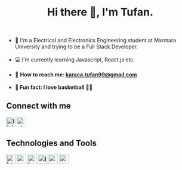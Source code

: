 <h1 align="center"> Hi there 👋, I'm Tufan.</h1>

<br>

<ul>
<li>🏫 I'm a Electrical and Electronics Engineering student at Marmara University and trying to be a Full Stack Developer.</li>
<br>
<li>💻 I'm currently learning Javascript, React.js etc.</li>
<br>
<li>📧 <b>How to reach me:<b> <a href="mailto:karaca.tufan99@gmail.com">karaca.tufan99@gmail.com</a></li>
<br>
<li>🕺 Fun fact: I love basketball 🏀🏀</li>
</ul>

## Connect with me
<a href="https://www.linkedin.com/in/tufankaraca/" target="_blank"><img src="https://upload.wikimedia.org/wikipedia/commons/c/ca/LinkedIn_logo_initials.png" alt="linkedin" width="25px"></a>
<a href="https://stackoverflow.com/users/19708362/tufankaraca" target="_blank"><img src="https://upload.wikimedia.org/wikipedia/commons/e/ef/Stack_Overflow_icon.svg" alt="stackoverflow" width="25px"></a>

## Technologies and Tools
<a href="https://html.com/" target="_blank"><img src="https://logos-download.com/wp-content/uploads/2017/07/HTML5_badge.png" alt="html" width="25px"></a>
<a href="https://www.w3schools.com/css" target="_blank"><img src="https://upload.wikimedia.org/wikipedia/commons/6/62/CSS3_logo.svg" alt="css" width="25px"></a>
<a href="https://getbootstrap.com" target="_blank"><img src="https://upload.wikimedia.org/wikipedia/commons/b/b2/Bootstrap_logo.svg" alt="bootstrap" width="25px"></a>
<a href="https://www.javascript.com/" target="_blank"><img src="https://upload.wikimedia.org/wikipedia/commons/6/6a/JavaScript-logo.png" alt="javascript" width="25px"></a>
<a href="https://reactjs.org/" target="_blank"><img src="https://upload.wikimedia.org/wikipedia/commons/a/a7/React-icon.svg" alt="react.js" width="25px"></a>
<a href="https://code.visualstudio.com/" target="_blank"><img src="https://upload.wikimedia.org/wikipedia/commons/9/9a/Visual_Studio_Code_1.35_icon.svg" alt="vs code" width="25px"></a>
